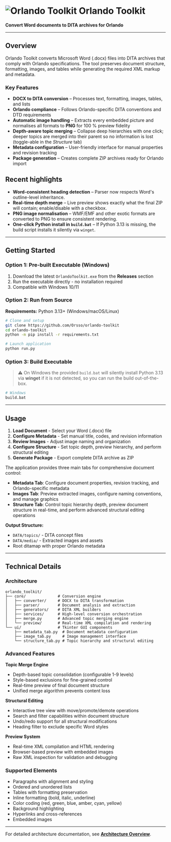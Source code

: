 # ![Orlando Toolkit](https://github.com/user-attachments/assets/15f610f5-52c0-43c3-93fc-37ae5be11d13) Orlando Toolkit

**Convert Word documents to DITA archives for Orlando**

---

## Overview

Orlando Toolkit converts Microsoft Word (.docx) files into DITA archives that comply with Orlando specifications. The tool preserves document structure, formatting, images, and tables while generating the required XML markup and metadata.

### Key Features

- **DOCX to DITA conversion** – Processes text, formatting, images, tables, and lists
- **Orlando compliance** – Follows Orlando-specific DITA conventions and DTD requirements
- **Automatic image handling** – Extracts every embedded picture and normalises all formats to **PNG** for 100 % preview fidelity
- **Depth-aware topic merging** – Collapse deep hierarchies with one click; deeper topics are merged into their parent so no information is lost (toggle-able in the *Structure* tab)
- **Metadata configuration** – User-friendly interface for manual properties and revision tracking
- **Package generation** – Creates complete ZIP archives ready for Orlando import

## Recent highlights

* **Word-consistent heading detection** – Parser now respects Word's outline-level inheritance.
* **Real-time depth merge** – Live preview shows exactly what the final ZIP will contain; enable/disable with a checkbox.
* **PNG image normalisation** – WMF/EMF and other exotic formats are converted to PNG to ensure consistent rendering.
* **One-click Python install in `build.bat`** – If Python 3.13 is missing, the build script installs it silently via `winget`.

---

## Getting Started

### Option 1: Pre-built Executable (Windows)

1. Download the latest `OrlandoToolkit.exe` from the **Releases** section
2. Run the executable directly - no installation required
3. Compatible with Windows 10/11

### Option 2: Run from Source

**Requirements:** Python 3.13+ (Windows/macOS/Linux)


```bash
# Clone and setup
git clone https://github.com/Orsso/orlando-toolkit
cd orlando-toolkit
python -m pip install -r requirements.txt

# Launch application
python run.py
```

### Option 3: Build Executable

> ⚠️ On Windows the provided `build.bat` will silently install Python 3.13 via **winget** if it is not detected, so you can run the build out-of-the-box.

```bash
# Windows
build.bat

```

---

## Usage

1. **Load Document** - Select your Word (.docx) file
2. **Configure Metadata** - Set manual title, codes, and revision information
3. **Review Images** - Adjust image naming and organization
4. **Configure Structure** - Set topic depth, preview hierarchy, and perform structural editing
5. **Generate Package** - Export complete DITA archive as ZIP

The application provides three main tabs for comprehensive document control:

- **Metadata Tab**: Configure document properties, revision tracking, and Orlando-specific metadata
- **Images Tab**: Preview extracted images, configure naming conventions, and manage graphics
- **Structure Tab**: Control topic hierarchy depth, preview document structure in real-time, and perform advanced structural editing operations

**Output Structure:**
- `DATA/topics/` - DITA concept files
- `DATA/media/` - Extracted images and assets
- Root ditamap with proper Orlando metadata

---

## Technical Details

### Architecture
```
orlando_toolkit/
├── core/              # Conversion engine
│   ├── converter/     # DOCX to DITA transformation
│   ├── parser/        # Document analysis and extraction
│   ├── generators/    # DITA XML builders
│   ├── services/      # High-level conversion orchestration
│   ├── merge.py       # Advanced topic merging engine
│   └── preview/       # Real-time XML compilation and rendering
└── ui/                # Tkinter GUI components
    ├── metadata_tab.py  # Document metadata configuration
    ├── image_tab.py     # Image management interface
    └── structure_tab.py # Topic hierarchy and structural editing

```

### Advanced Features

**Topic Merge Engine**
- Depth-based topic consolidation (configurable 1-9 levels)
- Style-based exclusions for fine-grained control
- Real-time preview of final document structure
- Unified merge algorithm prevents content loss

**Structural Editing**
- Interactive tree view with move/promote/demote operations
- Search and filter capabilities within document structure
- Undo/redo support for all structural modifications
- Heading filter to exclude specific Word styles

**Preview System**
- Real-time XML compilation and HTML rendering
- Browser-based preview with embedded images
- Raw XML inspection for validation and debugging

### Supported Elements
- Paragraphs with alignment and styling
- Ordered and unordered lists
- Tables with formatting preservation
- Inline formatting (bold, italic, underline)
- Color coding (red, green, blue, amber, cyan, yellow)
- Background highlighting
- Hyperlinks and cross-references
- Embedded images

---

For detailed architecture documentation, see **[Architecture Overview](docs/architecture_overview.md)**.


